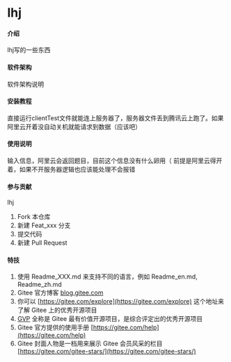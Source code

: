 # lhj

#### 介绍
lhj写的一些东西

#### 软件架构
软件架构说明


#### 安装教程

直接运行clientTest文件就能连上服务器了，服务器文件丢到腾讯云上跑了。如果阿里云开着没自动关机就能请求到数据（应该吧）

#### 使用说明

输入信息，阿里云会返回题目，目前这个信息没有什么卵用（
前提是阿里云得开着，如果不开服务器逻辑也应该能处理不会报错

#### 参与贡献

lhj

1.  Fork 本仓库
2.  新建 Feat_xxx 分支
3.  提交代码
4.  新建 Pull Request


#### 特技

1.  使用 Readme\_XXX.md 来支持不同的语言，例如 Readme\_en.md, Readme\_zh.md
2.  Gitee 官方博客 [blog.gitee.com](https://blog.gitee.com)
3.  你可以 [https://gitee.com/explore](https://gitee.com/explore) 这个地址来了解 Gitee 上的优秀开源项目
4.  [GVP](https://gitee.com/gvp) 全称是 Gitee 最有价值开源项目，是综合评定出的优秀开源项目
5.  Gitee 官方提供的使用手册 [https://gitee.com/help](https://gitee.com/help)
6.  Gitee 封面人物是一档用来展示 Gitee 会员风采的栏目 [https://gitee.com/gitee-stars/](https://gitee.com/gitee-stars/)
